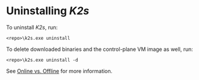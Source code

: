 <!--
SPDX-FileCopyrightText: © 2024 Siemens Healthcare GmbH
SPDX-License-Identifier: MIT
-->

# Uninstalling *K2s*
To uninstall *K2s*, run:
```console
<repo>\k2s.exe uninstall
```

To delete downloaded binaries and the control-plane VM image as well, run:
```console
<repo>\k2s.exe uninstall -d
```

See [Online vs. Offline](installing-k2s.md#online-vs-offline) for more information.